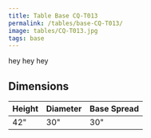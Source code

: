 ```yaml
---
title: Table Base CQ-T013
permalink: /tables/base-CQ-T013/
image: tables/CQ-T013.jpg
tags: base
---
```


hey hey hey


## Dimensions

Height | Diameter | Base Spread
-------|----------|------------
42"    | 30"      | 30"
